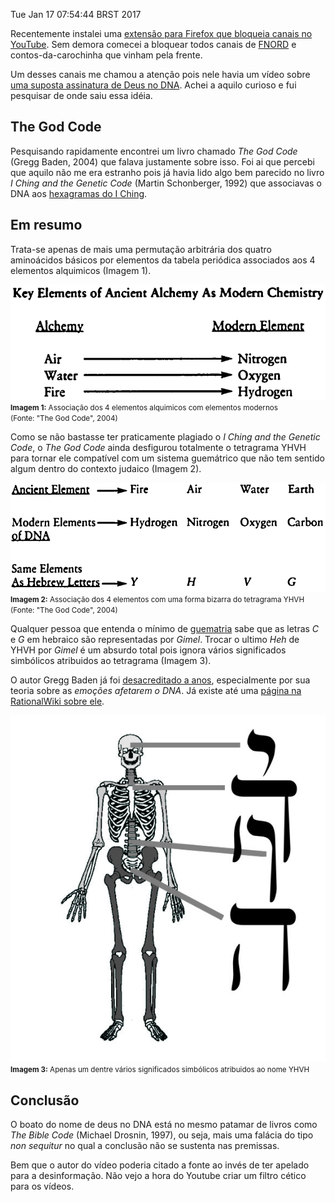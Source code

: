 Tue Jan 17 07:54:44 BRST 2017

Recentemente instalei uma [extensão para Firefox que bloqueia canais no YouTube](https://addons.mozilla.org/en-US/firefox/addon/video-blocker/). Sem demora comecei a bloquear todos canais de [FNORD](https://pt.wikipedia.org/wiki/FNORD) e contos-da-carochinha que vinham pela frente.

Um desses canais me chamou a atenção pois nele havia um vídeo sobre [uma suposta assinatura de Deus no DNA](https://www.youtube.com/watch?v=IHK5cI6Xogs). Achei a aquilo curioso e fui pesquisar de onde saiu essa idéia.

## The God Code

Pesquisando rapidamente encontrei um livro chamado *The God Code* (Gregg Baden, 2004) que falava justamente sobre isso. Foi ai que percebi que aquilo não me era estranho pois já havia lido algo bem parecido no livro *I Ching and the Genetic Code* (Martin Schonberger, 1992) que associavas o DNA aos [hexagramas do I Ching](https://pt.wikipedia.org/wiki/Hexagramas_(I_Ching)).

## Em resumo

Trata-se apenas de mais uma permutação arbitrária dos quatro aminoácidos básicos por elementos da tabela periódica associados aos 4 elementos alquimicos (Imagem 1).
<p class="center">
<a href="/asset/img/the-god-code-1.png"><img src="/asset/img/the-god-code-1.png" style="max-width:100%" class="img-thumbnail"></a><br>
<small><b>Imagem 1:</b> Associação dos 4 elementos alquimicos com elementos modernos<br>(Fonte: "The God Code", 2004)</small>
</p>

Como se não bastasse ter praticamente plagiado o *I Ching and the Genetic Code*, o *The God Code* ainda desfigurou totalmente o tetragrama YHVH para tornar ele compatível com um sistema guemátrico que não tem sentido algum dentro do contexto judaico (Imagem 2). 

<p class="center">
<a href="/asset/img/the-god-code-2.png"><img src="/asset/img/the-god-code-2.png" style="max-width:100%" class="img-thumbnail"></a><br>
<small><b>Imagem 2:</b> Associação dos 4 elementos com uma forma bizarra do tetragrama YHVH<br>(Fonte: "The God Code", 2004)</small>
</p>

Qualquer pessoa que entenda o mínimo de [guematria](https://pt.wikipedia.org/wiki/Guem%C3%A1tria) sabe que as letras *C* e *G* em hebraico são representadas por *Gimel*. Trocar o ultimo *Heh* de YHVH por *Gimel* é um absurdo total pois ignora vários significados simbólicos atribuidos ao tetragrama (Imagem 3).

O autor Gregg Baden já foi [desacreditado a anos](https://www.youtube.com/watch?v=uoNmd5E0_gw), especialmente por sua teoria sobre as *emoções afetarem o DNA*. Já existe até uma [página na RationalWiki sobre ele](http://rationalwiki.org/wiki/Gregg_Braden). 

<p class="center">
<a href="/asset/img/yhvh-ossos.jpg"><img src="/asset/img/yhvh-ossos.jpg" style="max-width:100%" class="img-thumbnail"></a><br>
<small><b>Imagem 3:</b> Apenas um dentre vários significados simbólicos atribuidos ao nome YHVH</small>
</p>

## Conclusão

O boato do nome de deus no DNA está no mesmo patamar de livros como *The Bible Code* (Michael Drosnin, 1997), ou seja, mais uma falácia do tipo *non sequitur* no qual a conclusão não se sustenta nas premissas.

Bem que o autor do vídeo poderia citado a fonte ao invés de ter apelado para a desinformação. Não vejo a hora do Youtube criar um filtro cético para os vídeos.

